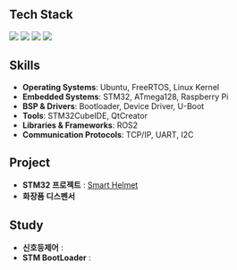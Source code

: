 <div align="left">

## Tech Stack  

<img src="https://img.shields.io/badge/c++-00599C?style=for-the-badge&logo=c%2B%2B&logoColor=white">
<img src="https://img.shields.io/badge/C-A8B9CC?style=for-the-badge&logo=C&logoColor=white">
<img src="https://img.shields.io/badge/Python-3776AB?style=for-the-badge&logo=Python&logoColor=white">
<img src="https://img.shields.io/badge/linux-FCC624?style=for-the-badge&logo=linux&logoColor=black">

</div>

<div align="left">

## Skills  

- **Operating Systems**: Ubuntu, FreeRTOS, Linux Kernel  
- **Embedded Systems**: STM32, ATmega128, Raspberry Pi  
- **BSP & Drivers**: Bootloader, Device Driver, U-Boot  
- **Tools**: STM32CubeIDE, QtCreator  
- **Libraries & Frameworks**: ROS2  
- **Communication Protocols**: TCP/IP, UART, I2C

</div>

<div align="left">

## Project  

- **STM32 프로젝트** : [Smart Helmet](https://github.com/oohminji/MiniProject_Helmet)
- **화장품 디스펜서**

</div>

<div align="left">

## Study
- **신호등제어** :
- **STM BootLoader** :


